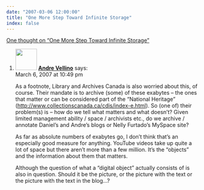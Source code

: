 ```yaml
---
date: "2007-03-06 12:00:00"
title: "One More Step Toward Infinite Storage"
index: false
---
```


[One thought on &ldquo;One More Step Toward Infinite Storage&rdquo;](/lemire/blog/2007/03-06-wired-ap-technology-and-business-news-from-the-outside-world-on-wiredcom)

<ol class="comment-list">
<li id="comment-49212" class="comment even thread-even depth-1">
<div class="comment-author vcard">
<img alt src="https://secure.gravatar.com/avatar/1259283b7755e83355d98c32ba32d0e1?s=56&#038;d=mm&#038;r=g" srcset="https://secure.gravatar.com/avatar/1259283b7755e83355d98c32ba32d0e1?s=112&#038;d=mm&#038;r=g 2x" class="avatar avatar-56 photo" height="56" width="56" decoding="async" /> <b class="fn"><a href="https://synthese.wordpress.com/" class="url" rel="ugc external nofollow">Andre Vellino</a></b> <span class="says">says:</span> </div>
<div class="comment-metadata"><time datetime="2007-03-06T22:49:11+00:00">March 6, 2007 at 10:49 pm</time></a> </div>
<div class="comment-content">
<p>As a footnote, Library and Archives Canada is also worried about this, of course. Their mandate is to archive (some) of these exabytes &#8211; the ones that matter or can be considered part of the &ldquo;National Heritage&rdquo; (<a href="http://www.collectionscanada.ca/cdis/index-e.html" rel="nofollow ugc">http://www.collectionscanada.ca/cdis/index-e.html</a>). So (one of) their problem(s) is &#8211; how do we tell what matters and what doesn&rsquo;t? Given limited management ability / space / archivists etc., do we archive / annotate Daniel&rsquo;s and Andre&rsquo;s blogs or Nelly Furtado&rsquo;s MySpace site?</p>
<p>As far as absolute numbers of exabytes go, I don&rsquo;t think that&rsquo;s an especially good measure for anything. YouTube videos take up quite a lot of space but there aren&rsquo;t more than a few million. It&rsquo;s the &ldquo;objects&rdquo; and the information about them that matters.</p>
<p>Although the question of what a &ldquo;digital object&rdquo; actually consists of is also in question. Should it be the picture, or the picture with the text or the picture with the text in the blog&#8230;?</p>
</div>
</li>
</ol>

